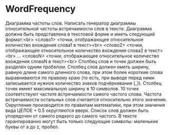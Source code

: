 # WordFrequency
Диаграмма частоты слов. 
Написать генератор диаграммы относительной частоты встречаемости слов в тексте.
Диаграмма должна быть представлена в текстовой форме и иметь следующий формат:<br\>
<слово1> <точки, отображающее относительное количество вхождения слова1 в текст><br\>
<слово2> <точки, отображающее относительное количество вхождения слова2 в текст><br\>
...
<словоN> <точки, отображающее относительное количество вхождения словаN в текст><br\>
Столбец слов и точек должен быть разделён одним пробелом.
Столбец слов должен иметь ширину, равную длине самого длинного слова, при этом более
короткие слова выравниваются по правому краю (то есть, при выводе перед ними записывается
нужное количество знаков подчёркивания (_)).
Столбец точек имеет максимальную ширину в 10 символов. 10 точек соответствуют частоте
встречаемости самого частого слова. Частота встречаемости остальных слов считается
относительно этого значения. Округление производится по правилам математики, при этом
значения вида ЦЕЛОЕ + 0.5 округляются вверх.
Список слов должен быть упорядочен от самого редкого до самого частого.
В тексте гарантированно могут быть только следующие символы: маленькие буквы от a до z,
пробел.
